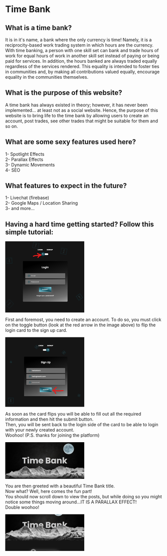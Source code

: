 # Time Bank

## What is a time bank?
It is in it's name, a bank where the only currency is time! Namely, it is a reciprocity-based work trading system in which hours are the currency. With time banking, a person with one skill set can bank and trade hours of work for equal hours of work in another skill set instead of paying or being paid for services. In addition, the hours banked are always traded equally regardless of the services rendered. This equality is intended to foster ties in communities and, by making all contributions valued equally, encourage equality in the communities themselves.


## What is the purpose of this website?
A time bank has always existed in theory; however, it has never been implemented... at least not as a social website. Hence, the purpose of this website is to bring life to the time bank by allowing users to create an account, post trades, see other trades that might be suitable for them and so on.

## What are some sexy features used here?
1- Spotlight Effects  
2- Parallax Effects  
3- Dynamic Movements  
4- SEO  

## What features to expect in the future?
1- Livechat (firebase)  
2- Google Maps / Location Sharing  
3- and more...  

## Having a hard time getting started? Follow this simple tutorial:  
<img align="center" width="50%" height="50%" src="./readme-assets/screenshot_1.png">  

First and foremost, you need to create an account. To do so, you must click on the toggle button (look at the red arrow in the image above) to flip the login card to the sign up card.
  
<img align="center" width="50%" height="50%" src="./readme-assets/screenshot_2.png">  

As soon as the card flips you will be able to fill out all the required information and then hit the submit button.  
Then, you will be sent back to the login side of the card to be able to login with your newly created account.  
Woohoo! (P.S. thanks for joining the platform)

<img align="center" width="50%" height="50%" src="./readme-assets/screenshot_3.png">  

You are then greeted with a beautiful Time Bank title.  
Now what? Well, here comes the fun part!  
You should now scroll down to view the posts, but while doing so you might notice some things moving around...IT IS A PARALLAX EFFECT!  
Double woohoo!

<img align="center" width="50%" height="50%" src="./readme-assets/screenshot_4.png"> 
